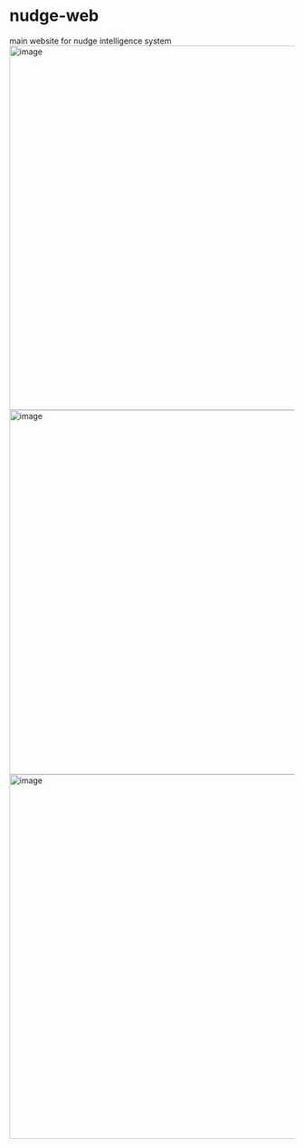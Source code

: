 # nudge-web
main website for nudge intelligence system
<img width="1350" height="644" alt="image" src="https://github.com/user-attachments/assets/3a9bf63b-5abc-4ed7-8861-d5b67db8bc02" />
<img width="1350" height="644" alt="image" src="https://github.com/user-attachments/assets/b42ad718-45a3-4731-9837-80d489eef72d" />
<img width="1350" height="644" alt="image" src="https://github.com/user-attachments/assets/fa452d32-e6a9-43ed-81c6-95830963b00e" />
